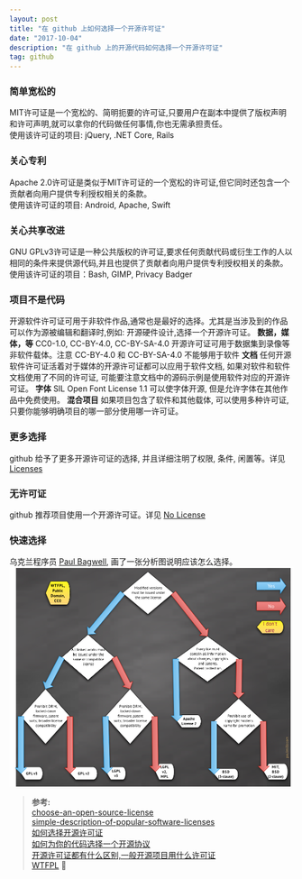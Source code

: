 ```yaml
---
layout: post
title: "在 github 上如何选择一个开源许可证"
date: "2017-10-04"
description: "在 github 上的开源代码如何选择一个开源许可证"
tag: github
---
```


### 简单宽松的
MIT许可证是一个宽松的、简明扼要的许可证,只要用户在副本中提供了版权声明和许可声明,就可以拿你的代码做任何事情,你也无需承担责任。  
使用该许可证的项目: jQuery, .NET Core, Rails
### 关心专利
Apache 2.0许可证是类似于MIT许可证的一个宽松的许可证,但它同时还包含一个贡献者向用户提供专利授权相关的条款。  
使用该许可证的项目: Android, Apache, Swift
### 关心共享改进
GNU GPLv3许可证是一种公共版权的许可证,要求任何贡献代码或衍生工作的人以相同的条件来提供源代码,并且也提供了贡献者向用户提供专利授权相关的条款。
使用该许可证的项目：Bash, GIMP, Privacy Badger
### 项目不是代码
开源软件许可证可用于非软件作品,通常也是最好的选择。尤其是当涉及到的作品可以作为源被编辑和翻译时,例如: 开源硬件设计,选择一个开源许可证。
**数据，媒体，等**
CC0-1.0, CC-BY-4.0, CC-BY-SA-4.0 开源许可证可用于数据集到录像等非软件载体。注意 CC-BY-4.0 和 CC-BY-SA-4.0 不能够用于软件
**文档**
任何开源软件许可证活着对于媒体的开源许可证都可以应用于软件文档, 如果对软件和软件文档使用了不同的许可证, 可能要注意文档中的源码示例是使用软件对应的开源许可证。
**字体**
SIL Open Font License 1.1 可以使字体开源, 但是允许字体在其他作品中免费使用。
**混合项目**
如果项目包含了软件和其他载体, 可以使用多种许可证, 只要你能够明确项目的哪一部分使用哪一许可证。
### 更多选择
github 给予了更多开源许可证的选择, 并且详细注明了权限, 条件, 闲置等。详见 [Licenses](https://choosealicense.com/licenses/)
### 无许可证
github 推荐项目使用一个开源许可证。详见 [No License](https://choosealicense.com/no-license/)

### 快速选择
乌克兰程序员 [Paul Bagwell](http://paulmillr.com/), 画了一张分析图说明应该怎么选择。
![Image](/images/posts/2017-10-04-how-to-choose-an-open-source-license-on-github/1.png)

>**参考:**  
[choose-an-open-source-license](https://choosealicense.com/)  
[simple-description-of-popular-software-licenses](http://paulmillr.com/posts/simple-description-of-popular-software-licenses/)    
[如何选择开源许可证](http://www.ruanyifeng.com/blog/2011/05/how_to_choose_free_software_licenses.html)  
[如何为你的代码选择一个开源协议](http://www.cnblogs.com/Wayou/p/how_to_choose_a_license.html)  
[开源许可证都有什么区别,一般开源项目用什么许可证](https://www.zhihu.com/question/28292322)  
[WTFPL](http://www.wtfpl.net/txt/copying/) :cookie:  
